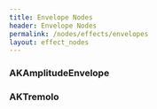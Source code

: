 ```yaml
---
title: Envelope Nodes
header: Envelope Nodes
permalink: /nodes/effects/envelopes
layout: effect_nodes
---
```

### AKAmplitudeEnvelope
### AKTremolo

